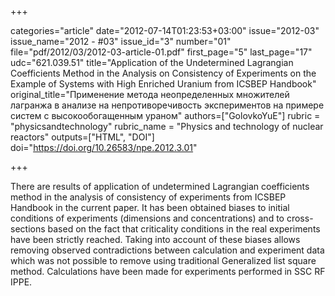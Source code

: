 +++

categories="article"
date="2012-07-14T01:23:53+03:00"
issue="2012-03"
issue_name="2012 - #03"
issue_id="3"
number="01"
file="pdf/2012/03/2012-03-article-01.pdf"
first_page="5"
last_page="17"
udc="621.039.51"
title="Application of the Undetermined Lagrangian Coefficients Method in the Analysis on Consistency of Experiments on the Example of Systems with High Enriched Uranium from ICSBEP Handbook"
original_title="Применение метода неопределенных множителей лагранжа в анализе на непротиворечивость экспериментов на примере систем с высокообогащенным ураном"
authors=["GolovkoYuE"]
rubric = "physicsandtechnology"
rubric_name = "Physics and technology of nuclear reactors"
outputs=["HTML", "DOI"]
doi="https://doi.org/10.26583/npe.2012.3.01"

+++

There are results of application of undetermined Lagrangian coefficients method in the analysis of consistency of experiments from ICSBEP Handbook in the current paper. It has been obtained biases to initial conditions of experiments (dimensions and concentrations) and to cross-sections based on the fact that criticality conditions in the real experiments have been strictly reached. Taking into account of these biases allows removing observed contradictions between calculation and experiment data which was not possible to remove using traditional Generalized list square method. Calculations have been made for experiments performed in SSC RF IPPE.